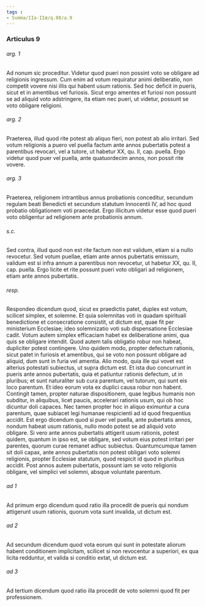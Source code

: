 ```yaml
---
tags : 
- Summa/IIa-IIæ/q.88/a.9
---
```


### Articulus 9

###### arg. 1
Ad nonum sic proceditur. Videtur quod pueri non possint voto se obligare ad religionis ingressum. Cum enim ad votum requiratur animi deliberatio, non competit vovere nisi illis qui habent usum rationis. Sed hoc deficit in pueris, sicut et in amentibus vel furiosis. Sicut ergo amentes et furiosi non possunt se ad aliquid voto adstringere, ita etiam nec pueri, ut videtur, possunt se voto obligare religioni.

###### arg. 2
Praeterea, illud quod rite potest ab aliquo fieri, non potest ab alio irritari. Sed votum religionis a puero vel puella factum ante annos pubertatis potest a parentibus revocari, vel a tutore, ut habetur XX, qu. II, cap. puella. Ergo videtur quod puer vel puella, ante quatuordecim annos, non possit rite vovere.

###### arg. 3
Praeterea, religionem intrantibus annus probationis conceditur, secundum regulam beati Benedicti et secundum statutum Innocentii IV, ad hoc quod probatio obligationem voti praecedat. Ergo illicitum videtur esse quod pueri voto obligentur ad religionem ante probationis annum.

###### s.c.
Sed contra, illud quod non est rite factum non est validum, etiam si a nullo revocetur. Sed votum puellae, etiam ante annos pubertatis emissum, validum est si infra annum a parentibus non revocetur, ut habetur XX, qu. II, cap. puella. Ergo licite et rite possunt pueri voto obligari ad religionem, etiam ante annos pubertatis.

###### resp.
Respondeo dicendum quod, sicut ex praedictis patet, duplex est votum, scilicet simplex, et solemne. Et quia solemnitas voti in quadam spirituali benedictione et consecratione consistit, ut dictum est, quae fit per ministerium Ecclesiae; ideo solemnizatio voti sub dispensatione Ecclesiae cadit. Votum autem simplex efficaciam habet ex deliberatione animi, qua quis se obligare intendit. Quod autem talis obligatio robur non habeat, dupliciter potest contingere. Uno quidem modo, propter defectum rationis, sicut patet in furiosis et amentibus, qui se voto non possunt obligare ad aliquid, dum sunt in furia vel amentia. Alio modo, quia ille qui vovet est alterius potestati subiectus, ut supra dictum est. Et ista duo concurrunt in pueris ante annos pubertatis, quia et patiuntur rationis defectum, ut in pluribus; et sunt naturaliter sub cura parentum, vel tutorum, qui sunt eis loco parentum. Et ideo eorum vota ex duplici causa robur non habent. Contingit tamen, propter naturae dispositionem, quae legibus humanis non subditur, in aliquibus, licet paucis, accelerari rationis usum, qui ob hoc dicuntur doli capaces. Nec tamen propter hoc in aliquo eximuntur a cura parentum, quae subiacet legi humanae respicienti ad id quod frequentius accidit. Est ergo dicendum quod si puer vel puella, ante pubertatis annos, nondum habeat usum rationis, nullo modo potest se ad aliquid voto obligare. Si vero ante annos pubertatis attigerit usum rationis, potest quidem, quantum in ipso est, se obligare, sed votum eius potest irritari per parentes, quorum curae remanet adhuc subiectus. Quantumcumque tamen sit doli capax, ante annos pubertatis non potest obligari voto solemni religionis, propter Ecclesiae statutum, quod respicit id quod in pluribus accidit. Post annos autem pubertatis, possunt iam se voto religionis obligare, vel simplici vel solemni, absque voluntate parentum.

###### ad 1
Ad primum ergo dicendum quod ratio illa procedit de pueris qui nondum attigerunt usum rationis, quorum vota sunt invalida, ut dictum est.

###### ad 2
Ad secundum dicendum quod vota eorum qui sunt in potestate aliorum habent conditionem implicitam, scilicet si non revocentur a superiori, ex qua licita redduntur, et valida si conditio extat, ut dictum est.

###### ad 3
Ad tertium dicendum quod ratio illa procedit de voto solemni quod fit per professionem.

